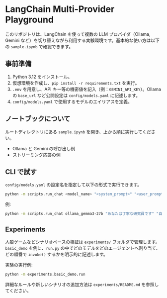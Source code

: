 # LangChain Multi-Provider Playground

このリポジトリは、LangChain を使って複数の LLM プロバイダ（Ollama, Gemini など）を切り替えながら利用する実験環境です。基本的な使い方は以下の `sample.ipynb` で確認できます。

## 事前準備
1. Python 3.12 をインストール。
2. 仮想環境を作成し、`pip install -r requirements.txt` を実行。
3. `.env` を用意し、API キー等の機密値を記入（例：`GEMINI_API_KEY`）。Ollama の `base_url` など公開設定は `config/models.yaml` に記述します。
4. `config/models.yaml` で使用するモデルのエイリアスを定義。

## ノートブックについて
ルートディレクトリにある `sample.ipynb` を開き、上から順に実行してください。
- Ollama と Gemini の呼び出し例
- ストリーミング応答の例


## CLI で試す
`config/models.yaml` の設定名を指定して以下の形式で実行できます。

```bash
python -m scripts.run_chat <model_name> "<system_prompt>" "<user_prompt>"
```

例:

```bash
python -m scripts.run_chat ollama_gemma3-27b "あなたは丁寧な研究員です" "自己紹介してください"
```

## Experiments

人狼ゲームなどシナリオベースの検証は `experiments/` フォルダで管理します。`basic_demo` を例に、`run.py` の中でどのモデルをどのエージェントへ割り当て、どの順番で `invoke()` するかを明示的に記述します。

実験の実行例:

```bash
python -m experiments.basic_demo.run
```

詳細なルールや新しいシナリオの追加方法は `experiments/README.md` を参照してください。
